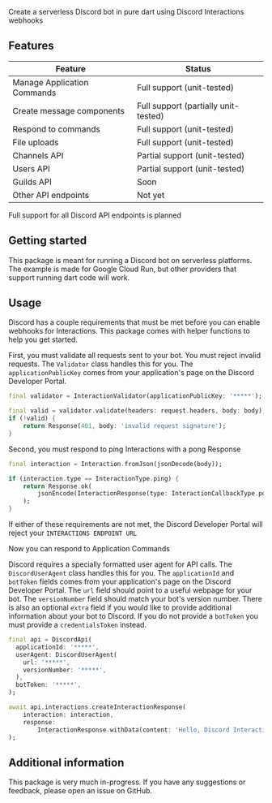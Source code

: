 Create a serverless Discord bot in pure dart using Discord Interactions webhooks

## Features
| Feature                     | Status                               |
| --------------------------- | ------------------------------------ |
| Manage Application Commands | Full support (unit-tested)           |
| Create message components   | Full support (partially unit-tested) |
| Respond to commands         | Full support (unit-tested)           |
| File uploads                | Full support (unit-tested)           |
| Channels API                | Partial support (unit-tested)        |
| Users API                   | Partial support (unit-tested)        |
| Guilds API                  | Soon                                 |
| Other API endpoints         | Not yet                              |

Full support for all Discord API endpoints is planned

## Getting started
This package is meant for running a Discord bot on serverless platforms. The example is made for Google Cloud Run, but other providers that support running dart code will work.

## Usage
Discord has a couple requirements that must be met before you can enable webhooks for Interactions. This package comes with helper functions to help you get started.

First, you must validate all requests sent to your bot. You must reject invalid requests. The `Validator` class handles this for you. The `applicationPublicKey` comes from your application's page on the Discord Developer Portal.

```dart
final validator = InteractionValidator(applicationPublicKey: '*****');

final valid = validator.validate(headers: request.headers, body: body);
if (!valid) {
    return Response(401, body: 'invalid request signature');
}
```

Second, you must respond to ping Interactions with a pong Response

```dart
final interaction = Interaction.fromJson(jsonDecode(body));

if (interaction.type == InteractionType.ping) {
    return Response.ok(
        jsonEncode(InteractionResponse(type: InteractionCallbackType.pong)),
    );
}
```

If either of these requirements are not met, the Discord Developer Portal will reject your `INTERACTIONS ENDPOINT URL`

Now you can respond to Application Commands

Discord requires a specially formatted user agent for API calls. The `DiscordUserAgent` class handles this for you. The `applicationId` and `botToken` fields comes from your application's page on the Discord Developer Portal. The `url` field should point to a useful webpage for your bot. The `versionNumber` field should match your bot's version number. There is also an optional `extra` field if you would like to provide additional information about your bot to Discord. If you do not provide a `botToken` you must provide a `credentialsToken` instead.

```dart
final api = DiscordApi(
  applicationId: '*****',
  userAgent: DiscordUserAgent(
    url: '*****',
    versionNumber: '*****',
  ),
  botToken: '*****',
);

await api.interactions.createInteractionResponse(
    interaction: interaction,
    response:
        InteractionResponse.withData(content: 'Hello, Discord Interactions!'),
);
```

## Additional information
This package is very much in-progress. If you have any suggestions or feedback, please open an issue on GitHub.

